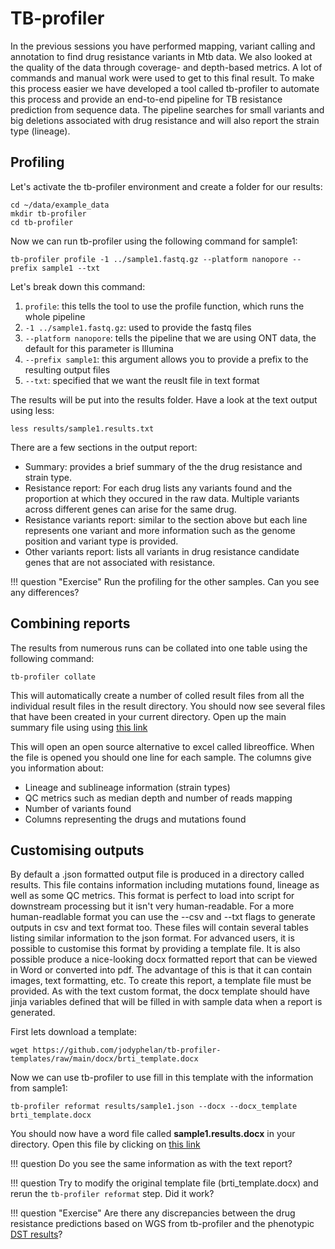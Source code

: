 # TB-profiler

In the previous sessions you have performed mapping, variant calling and annotation to find drug resistance variants in Mtb data. We also looked at the quality of the data through coverage- and depth-based metrics. A lot of commands and manual work were used to get to this final result. To make this process easier we have developed a tool called tb-profiler to automate this process and provide an end-to-end pipeline for TB resistance prediction from sequence data. The pipeline searches for small variants and big deletions associated with drug resistance and will also report the strain type (lineage). 

## Profiling

Let's activate the tb-profiler environment and create a folder for our results:

```
cd ~/data/example_data
mkdir tb-profiler
cd tb-profiler
```

Now we can run tb-profiler using the following command for sample1:

```
tb-profiler profile -1 ../sample1.fastq.gz --platform nanopore --prefix sample1 --txt
```

Let's break down this command:

1. `profile`: this tells the tool to use the profile function, which runs the whole pipeline 
2. `-1 ../sample1.fastq.gz`: used to provide the fastq files
3. `--platform nanopore`: tells the pipeline that we are using ONT data, the default for this parameter is Illumina
4. `--prefix sample1`: this argument allows you to provide a prefix to the resulting output files
5. `--txt`: specified that we want the reuslt file in text format

The results will be put into the results folder. Have a look at the text output using less:

```
less results/sample1.results.txt
```

There are a few sections in the output report:

* Summary: provides a brief summary of the the drug resistance and strain type.
* Resistance report: For each drug lists any variants found and the proportion at which they occured in the raw data. Multiple variants across different genes can arise for the same drug.
* Resistance variants report: similar to the section above but each line represents one variant and more information such as the genome position and variant type is provided.
* Other variants report: lists all variants in drug resistance candidate genes that are not associated with resistance.

!!! question "Exercise"
    Run the profiling for the other samples. Can you see any differences?

## Combining reports

The results from numerous runs can be collated into one table using the following command:

```
tb-profiler collate
```

This will automatically create a number of colled result files from all the individual result files in the result directory. You should now see several files that have been created in your current directory. Open up the main summary file using using [this link](https://lshtm-my.sharepoint.com/:x:/g/personal/lsh1603403_lshtm_ac_uk/EbzA_JE3tAFIr6VsW_wfx2sBaGc_F_2I9tR1zP9p0vR7mw?e=EZuguJ)


This will open an open source alternative to excel called libreoffice. When the file is opened you should one line for each sample. The columns give you information about:

* Lineage and sublineage information (strain types)
* QC metrics such as median depth and number of reads mapping
* Number of variants found
* Columns representing the drugs and mutations found

## Customising outputs

By default a .json formatted output file is produced in a directory called results. This file contains information including mutations found, lineage as well as some QC metrics. This format is perfect to load into script for downstream processing but it isn't very human-readable. For a more human-readlable format you can use the --csv and --txt flags to generate outputs in csv and text format too. These files will contain several tables listing similar information to the json format. For advanced users, it is possible to customise this format by providing a template file. It is also possible produce a nice-looking docx formatted report that can be viewed in Word or converted into pdf. The advantage of this is that it can contain images, text formatting, etc. To create this report, a template file must be provided. As with the text custom format, the docx template should have jinja variables defined that will be filled in with sample data when a report is generated. 

First lets download a template:

```
wget https://github.com/jodyphelan/tb-profiler-templates/raw/main/docx/brti_template.docx
```

Now we can use tb-profiler to use fill in this template with the information from sample1:

```
tb-profiler reformat results/sample1.json --docx --docx_template brti_template.docx
```

You should now have a word file called **sample1.results.docx** in your directory. Open this file by clicking on [this link](https://lshtm-my.sharepoint.com/:w:/g/personal/lsh1603403_lshtm_ac_uk/EXOZEpBubkVPu-Uq8oQRdD8B-evbmSXwyOaPWTt8vad3CQ?e=1ffiwL)

!!! question
    Do you see the same information as with the text report?

!!! question
    Try to modify the original template file (brti_template.docx) and rerun the `tb-profiler reformat` step. Did it work?

!!! question "Exercise"
    Are there any discrepancies between the drug resistance predictions based on WGS from tb-profiler and the phenotypic [DST results](/bioinformatics/data)?

